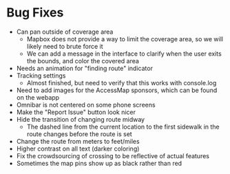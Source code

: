 # Bug Fixes

- Can pan outside of coverage area
    - Mapbox does not provide a way to limit the coverage area, so we will likely need to brute force it
    - We can add a message in the interface to clarify when the user exits the bounds, and color the covered area
- Needs an animation for "finding route" indicator
- Tracking settings
    - Almost finished, but need to verify that this works with console.log
- Need to add images for the AccessMap sponsors, which can be found on the webapp
- Omnibar is not centered on some phone screens
- Make the "Report Issue" button look nicer
- Hide the transition of changing route midway
    - The dashed line from the current location to the first sidewalk in the route changes before the route is set
- Change the route from meters to feet/miles
- Higher contrast on all text (darker coloring)
- Fix the crowdsourcing of crossing to be reflective of actual features
- Sometimes the map pins show up as black rather than red